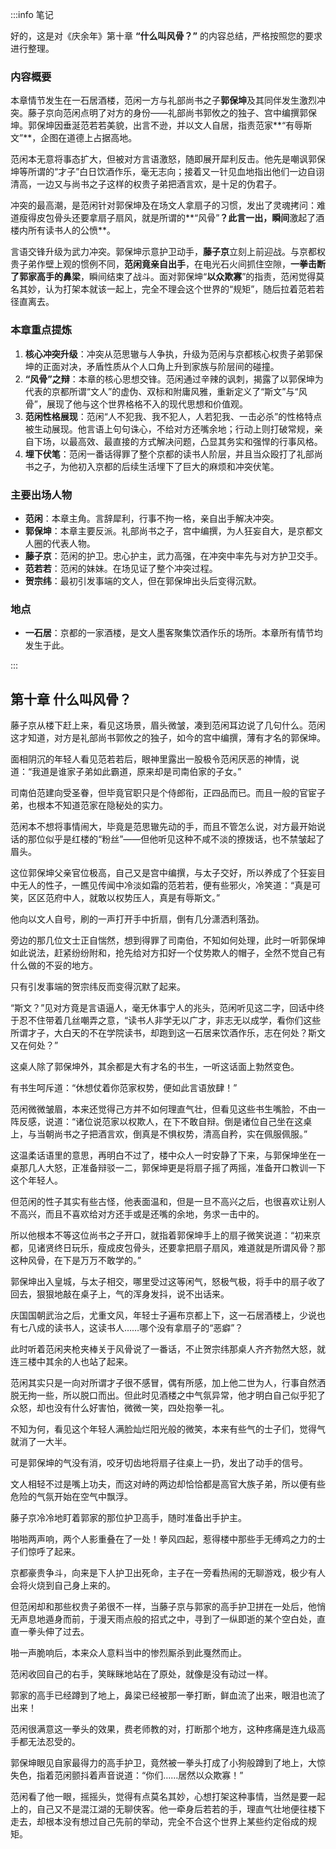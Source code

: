 :::info 笔记

好的，这是对《庆余年》第十章 **“什么叫风骨？”** 的内容总结，严格按照您的要求进行整理。

### 内容概要

本章情节发生在一石居酒楼，范闲一方与礼部尚书之子**郭保坤**及其同伴发生激烈冲突。藤子京向范闲点明了对方的身份——礼部尚书郭攸之的独子、宫中编撰郭保坤。郭保坤因垂涎范若若美貌，出言不逊，并以文人自居，指责范家**“有辱斯文”**，企图在道德上占据高地。

范闲本无意将事态扩大，但被对方言语激怒，随即展开犀利反击。他先是嘲讽郭保坤等所谓的“才子”白日饮酒作乐，毫无志向；接着又一针见血地指出他们一边自诩清高，一边又与尚书之子这样的权贵子弟把酒言欢，是十足的伪君子。

冲突的最高潮，是范闲针对郭保坤及在场文人拿扇子的习惯，发出了灵魂拷问：难道瘦得皮包骨头还要拿扇子扇风，就是所谓的**“风骨”**？此言一出，瞬间**激起了酒楼内所有读书人的公愤**。

言语交锋升级为武力冲突。郭保坤示意护卫动手，**藤子京**立刻上前迎战。与京都权贵子弟作壁上观的惯例不同，**范闲竟亲自出手**，在电光石火间抓住空隙，**一拳击断了郭家高手的鼻梁**，瞬间结束了战斗。面对郭保坤“**以众欺寡**”的指责，范闲觉得莫名其妙，认为打架本就该一起上，完全不理会这个世界的“规矩”，随后拉着范若若径直离去。

### 本章重点提炼

1.  **核心冲突升级**：冲突从范思辙与人争执，升级为范闲与京都核心权贵子弟郭保坤的正面对决，矛盾性质从个人口角上升到家族与阶层间的碰撞。
2.  **“风骨”之辩**：本章的核心思想交锋。范闲通过辛辣的讽刺，揭露了以郭保坤为代表的京都所谓“文人”的虚伪、双标和附庸风雅，重新定义了“斯文”与“风骨”，展现了他与这个世界格格不入的现代思想和价值观。
3.  **范闲性格展现**：范闲“人不犯我、我不犯人，人若犯我、一击必杀”的性格特点被生动展现。他言语上句句诛心，不给对方还嘴余地；行动上则打破常规，亲自下场，以最高效、最直接的方式解决问题，凸显其务实和强悍的行事风格。
4.  **埋下伏笔**：范闲一番话得罪了整个京都的读书人阶层，并且当众殴打了礼部尚书之子，为他初入京都的后续生活埋下了巨大的麻烦和冲突伏笔。

### 主要出场人物

*   **范闲**：本章主角。言辞犀利，行事不拘一格，亲自出手解决冲突。
*   **郭保坤**：本章主要反派。礼部尚书之子，宫中编撰，为人狂妄自大，是京都文人圈的代表人物。
*   **藤子京**：范闲的护卫。忠心护主，武力高强，在冲突中率先与对方护卫交手。
*   **范若若**：范闲的妹妹。在场见证了整个冲突过程。
*   **贺宗纬**：最初引发事端的文人，但在郭保坤出头后变得沉默。

### 地点

*   **一石居**：京都的一家酒楼，是文人墨客聚集饮酒作乐的场所。本章所有情节均发生于此。

:::

## 第十章 **什么叫风骨？**

藤子京从楼下赶上来，看见这场景，眉头微皱，凑到范闲耳边说了几句什么。范闲这才知道，对方是礼部尚书郭攸之的独子，如今的宫中编撰，薄有才名的郭保坤。

面相阴沉的年轻人看见范若若后，眼神里露出一股极令范闲厌恶的神情，说道：“我道是谁家子弟如此霸道，原来却是司南伯家的子女。”

司南伯范建向受圣眷，但毕竟官职只是个侍郎衔，正四品而已。而且一般的官宦子弟，也根本不知道范家在隐秘处的实力。

范闲本不想将事情闹大，毕竟是范思辙先动的手，而且不管怎么说，对方最开始说话的那位似乎是红楼的“粉丝”——但他听见这种不咸不淡的撩拨话，也不禁皱起了眉头。

这位郭保坤父亲官位极高，自己又是宫中编撰，与太子交好，所以养成了个狂妄目中无人的性子，一瞧见传闻中冷淡如霜的范若若，便有些邪火，冷笑道：“真是可笑，区区范府中人，就敢以权势压人，真是有辱斯文。”

他向以文人自号，刷的一声打开手中折扇，倒有几分潇洒利落劲。

旁边的那几位文士正自惴然，想到得罪了司南伯，不知如何处理，此时一听郭保坤如此说法，赶紧纷纷附和，抢先给对方扣好一个仗势欺人的帽子，全然不觉自己有什么做的不妥的地方。

只有引发事端的贺宗纬反而变得沉默了起来。

“斯文？”见对方竟是言语逼人，毫无休事宁人的兆头，范闲听见这二字，回话中终于忍不住带着几丝嘲弄之意，“读书人非学无以广才，非志无以成学，看你们这些所谓才子，大白天的不在学院读书，却跑到这一石居来饮酒作乐，志在何处？斯文又在何处？”

这桌人除了郭保坤外，其余都是大有才名的书生，一听这话面上勃然变色。

有书生呵斥道：“休想仗着你范家权势，便如此言语放肆！”

范闲微微皱眉，本来还觉得己方并不如何理直气壮，但看见这些书生嘴脸，不由一阵反感，说道：“诸位说范家以权欺人，在下不敢自辩。倒是诸位自己坐在这桌上，与当朝尚书之子把酒言欢，倒真是不惧权势，清高自矜，实在佩服佩服。”

这温柔话语里的意思，再明白不过了，楼中众人一时安静了下来，与郭保坤坐在一桌那几人大怒，正准备辩驳一二，郭保坤更是将扇子摇了两摇，准备开口教训一下这个年轻人。

但范闲的性子其实有些古怪，他表面温和，但是一旦不高兴之后，也很喜欢让别人不高兴，而且不喜欢给对方还手或是还嘴的余地，务求一击中的。

所以他根本不等这位尚书之子开口，就指着郭保坤手上的扇子微笑说道：“初来京都，见诸贤终日玩乐，瘦成皮包骨头，还要拿把扇子扇风，难道就是所谓风骨？那这种风骨，在下是万万不敢学的。”

郭保坤出入皇城，与太子相交，哪里受过这等闲气，怒极气极，将手中的扇子收了回去，狠狠地敲在桌子上，气的浑身发抖，说不出话来。

庆国国朝武治之后，尤重文风，年轻士子遍布京都上下，这一石居酒楼上，少说也有七八成的读书人，这读书人……哪个没有拿扇子的“恶癖”？

此时听着范闲夹枪夹棒关于风骨说了一番话，不止贺宗纬那桌人齐齐勃然大怒，就连三楼中其余的人也站了起来。

范闲其实只是一向对所谓才子很不感冒，偶有所感，加上他二世为人，行事自然洒脱无拘一些，所以脱口而出。但此时见酒楼之中气氛异常，他才明白自己似乎犯了众怒，却也没有什么好害怕，微微一笑，四处抱拳一礼。

不知为何，看见这个年轻人满脸灿烂阳光般的微笑，本来有些气的士子们，觉得气就消了一大半。

可是郭保坤的气没有消，咬牙切齿地将扇子往桌上一扔，发出了动手的信号。

文人相轻不过是嘴上功夫，而这对峙的两边却恰恰都是高官大族子弟，所以便有些危险的气氛开始在空气中飘浮。

藤子京冷冷地盯着郭家的那位护卫高手，随时准备出手护主。

啪啪两声响，两个人影重叠在了一处！拳风四起，惹得楼中那些手无缚鸡之力的士子们惊呼了起来。

京都豪贵争斗，向来是下人护卫出死命，主子在一旁看热闹的无聊游戏，极少有人会将火烧到自己身上来的。

但范闲却和那些权贵子弟很不一样，当藤子京与郭家的高手护卫拼在一处后，他悄无声息地遁身而前，于漫天雨点般的招式之中，寻到了一纵即逝的某个空白处，直直一拳头伸了过去。

啪一声脆响后，本来众人意料当中的惨烈厮杀到此戛然而止。

范闲收回自己的右手，笑眯眯地站在了原处，就像是没有动过一样。

郭家的高手已经蹲到了地上，鼻梁已经被那一拳打断，鲜血流了出来，眼泪也流了出来！

范闲很满意这一拳头的效果，费老师教的对，打断那个地方，这种疼痛是连九级高手都无法忍受的。

郭保坤眼见自家最得力的高手护卫，竟然被一拳头打成了小狗般蹲到了地上，大惊失色，指着范闲颤抖着声音说道：“你们……居然以众欺寡！”

范闲看了他一眼，摇摇头，觉得有点莫名其妙，心想打架这种事情，当然是要一起上的，自己又不是混江湖的无聊侠客。他一牵身后若若的手，理直气壮地便往楼下走去，却根本没有想过自己先前的举动，完全不合这个世界上某些约定俗成的规矩。

